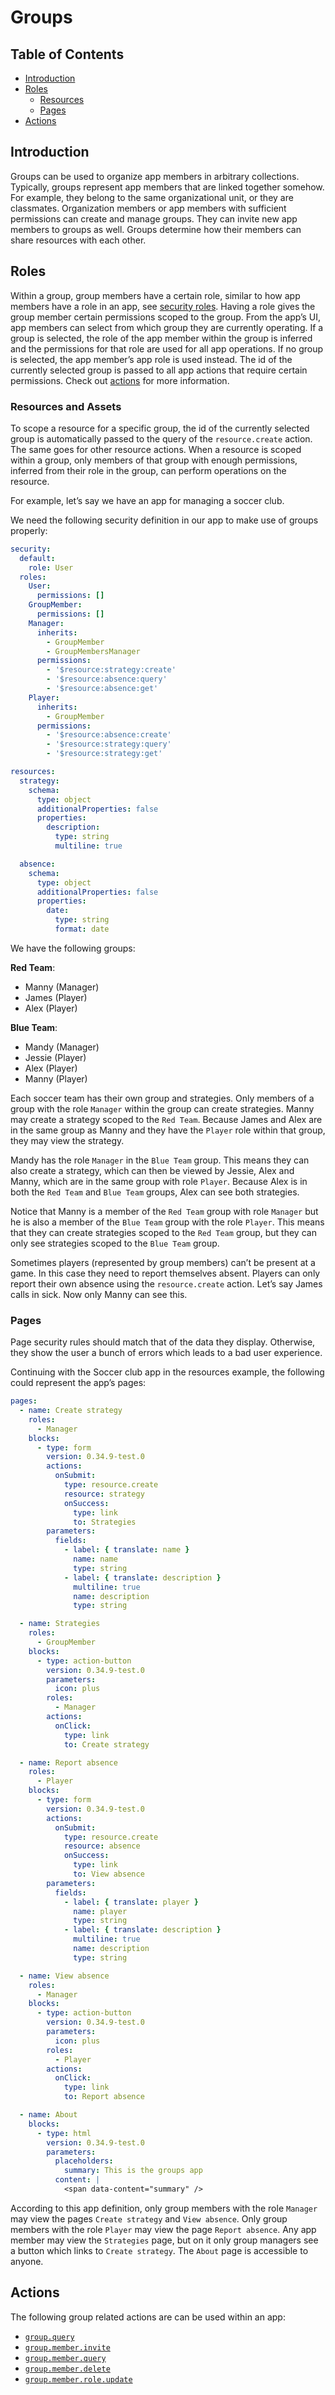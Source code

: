 # Groups

## Table of Contents

- [Introduction](#introduction)
- [Roles](#roles)
  - [Resources](#resources-and-assets)
  - [Pages](#pages)
- [Actions](#actions)

## Introduction

Groups can be used to organize app members in arbitrary collections. Typically, groups represent app
members that are linked together somehow. For example, they belong to the same organizational unit,
or they are classmates. Organization members or app members with sufficient permissions can create
and manage groups. They can invite new app members to groups as well. Groups determine how their
members can share resources with each other.

## Roles

Within a group, group members have a certain role, similar to how app members have a role in an app,
see [security roles](security.md#roles). Having a role gives the group member certain permissions
scoped to the group. From the app’s UI, app members can select from which group they are currently
operating. If a group is selected, the role of the app member within the group is inferred and the
permissions for that role are used for all app operations. If no group is selected, the app member’s
app role is used instead. The id of the currently selected group is passed to all app actions that
require certain permissions. Check out [actions](../actions/index.mdx) for more information.

### Resources and Assets

To scope a resource for a specific group, the id of the currently selected group is automatically
passed to the query of the `resource.create` action. The same goes for other resource actions. When
a resource is scoped within a group, only members of that group with enough permissions, inferred
from their role in the group, can perform operations on the resource.

For example, let’s say we have an app for managing a soccer club.

We need the following security definition in our app to make use of groups properly:

```yaml validate security-snippet
security:
  default:
    role: User
  roles:
    User:
      permissions: []
    GroupMember:
      permissions: []
    Manager:
      inherits:
        - GroupMember
        - GroupMembersManager
      permissions:
        - '$resource:strategy:create'
        - '$resource:absence:query'
        - '$resource:absence:get'
    Player:
      inherits:
        - GroupMember
      permissions:
        - '$resource:absence:create'
        - '$resource:strategy:query'
        - '$resource:strategy:get'
```

```yaml validate resources-snippet
resources:
  strategy:
    schema:
      type: object
      additionalProperties: false
      properties:
        description:
          type: string
          multiline: true

  absence:
    schema:
      type: object
      additionalProperties: false
      properties:
        date:
          type: string
          format: date
```

We have the following groups:

**Red Team**:

- Manny (Manager)
- James (Player)
- Alex (Player)

**Blue Team**:

- Mandy (Manager)
- Jessie (Player)
- Alex (Player)
- Manny (Player)

Each soccer team has their own group and strategies. Only members of a group with the role `Manager`
within the group can create strategies. Manny may create a strategy scoped to the `Red Team`.
Because James and Alex are in the same group as Manny and they have the `Player` role within that
group, they may view the strategy.

Mandy has the role `Manager` in the `Blue Team` group. This means they can also create a strategy,
which can then be viewed by Jessie, Alex and Manny, which are in the same group with role `Player`.
Because Alex is in both the `Red Team` and `Blue Team` groups, Alex can see both strategies.

Notice that Manny is a member of the `Red Team` group with role `Manager` but he is also a member of
the `Blue Team` group with the role `Player`. This means that they can create strategies scoped to
the `Red Team` group, but they can only see strategies scoped to the `Blue Team` group.

Sometimes players (represented by group members) can’t be present at a game. In this case they need
to report themselves absent. Players can only report their own absence using the `resource.create`
action. Let’s say James calls in sick. Now only Manny can see this.

### Pages

Page security rules should match that of the data they display. Otherwise, they show the user a
bunch of errors which leads to a bad user experience.

Continuing with the Soccer club app in the resources example, the following could represent the
app’s pages:

```yaml validate pages-snippet
pages:
  - name: Create strategy
    roles:
      - Manager
    blocks:
      - type: form
        version: 0.34.9-test.0
        actions:
          onSubmit:
            type: resource.create
            resource: strategy
            onSuccess:
              type: link
              to: Strategies
        parameters:
          fields:
            - label: { translate: name }
              name: name
              type: string
            - label: { translate: description }
              multiline: true
              name: description
              type: string

  - name: Strategies
    roles:
      - GroupMember
    blocks:
      - type: action-button
        version: 0.34.9-test.0
        parameters:
          icon: plus
        roles:
          - Manager
        actions:
          onClick:
            type: link
            to: Create strategy

  - name: Report absence
    roles:
      - Player
    blocks:
      - type: form
        version: 0.34.9-test.0
        actions:
          onSubmit:
            type: resource.create
            resource: absence
            onSuccess:
              type: link
              to: View absence
        parameters:
          fields:
            - label: { translate: player }
              name: player
              type: string
            - label: { translate: description }
              multiline: true
              name: description
              type: string

  - name: View absence
    roles:
      - Manager
    blocks:
      - type: action-button
        version: 0.34.9-test.0
        parameters:
          icon: plus
        roles:
          - Player
        actions:
          onClick:
            type: link
            to: Report absence

  - name: About
    blocks:
      - type: html
        version: 0.34.9-test.0
        parameters:
          placeholders:
            summary: This is the groups app
          content: |
            <span data-content="summary" />
```

According to this app definition, only group members with the role `Manager` may view the pages
`Create strategy` and `View absence`. Only group members with the role `Player` may view the page
`Report absence`. Any app member may view the `Strategies` page, but on it only group managers see a
button which links to `Create strategy`. The `About` page is accessible to anyone.

## Actions

The following group related actions are can be used within an app:

- [`group.query`](../actions/groups.mdx#groupquery)
- [`group.member.invite`](../actions/groups.mdx#groupmemberinvite)
- [`group.member.query`](../actions/groups.mdx#groupmemberquery)
- [`group.member.delete`](../actions/groups.mdx#groupmemberdelete)
- [`group.member.role.update`](../actions/groups.mdx#groupmemberroleupdate)
